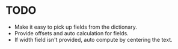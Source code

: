 # TODO
* Make it easy to pick up fields from the dictionary.
* Provide offsets and  auto calculation for fields.
* If width field isn't provided, auto compute by centering the text.